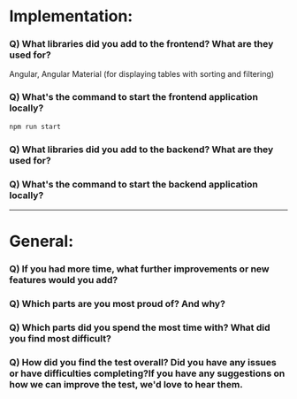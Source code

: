 # Implementation:

### Q) What libraries did you add to the frontend? What are they used for?
Angular, Angular Material (for displaying tables with sorting and filtering)
### Q) What's the command to start the frontend application locally?
 ```sh
 npm run start
 ```
### Q) What libraries did you add to the backend? What are they used for?

### Q) What's the command to start the backend application locally?

---

# General:

### Q) If you had more time, what further improvements or new features would you add?

### Q) Which parts are you most proud of? And why?

### Q) Which parts did you spend the most time with? What did you find most difficult?

### Q) How did you find the test overall? Did you have any issues or have difficulties completing?If you have any suggestions on how we can improve the test, we'd love to hear them.
